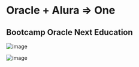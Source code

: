 # Oracle + Alura => One 
## Bootcamp Oracle Next Education
![image](https://github.com/ezestom/Oracle-Alura-One/assets/100095709/5b77a587-4bd2-45bc-a1c8-f35c22da0b0b)

![image](https://user-images.githubusercontent.com/100095709/231307477-8be2293f-9272-4f47-b119-d1957a5023cc.png)
